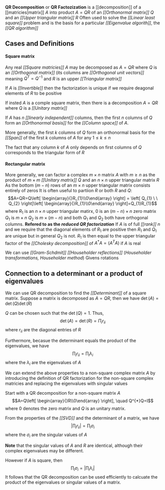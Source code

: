 **QR Decomposition** or **QR Factozization**
	is a [[decomposition]] of a [[matricies|matrix]] $A$ into product $A=QR$ 
		of an *[[Orthonormal matrix]]* $Q$ 
		and an *[[Upper triangular matrix]]* $R$
Often used to solve the *[[Linear least square]]* problem
	and is the basis for a particular *[[Eigenvalue algorith]]*, the *[[QR algorithm]]* 

## Cases and Definitions

#### Square matrix

Any real *[[Square matricies]]* $A$ may be decomposed as 
	$A=QR$
		where $Q$ is an *[[Orthogonal matrix]]* 
				(its columns are *[[Orthogonal unit vectors]]* 
					meaning $Q^{T}=Q^{-1}$
		and $R$ is an upper *[[Triangular matrix]]* 

If $A$ is *[[Invertible]]* 
	then the factorization is unique 
		if we require deagonal elements of $R$ to be positive

If insted $A$ is a comple square matrix,
	then there is a decomposition $A=QR$ 
		where $Q$ is a *[[Unitary matrix]]* 

If $A$ has $n$ *[[linearly independent]]* columns,
	then the first $n$ columns of $Q$ form an *[[Orthonormal basis]]* 
		for the *[[Column space]]* of $A$.

More generally, the first $k$ columns of $Q$ form an orthonormal basis
	for the *[[Span]]* of the first $k$ columns of $A$ for any $1\leq k\leq n$

The fact that any column $k$ of $A$ only depends on first columns of $Q$ 
	corresponds to the triangular form of $R$

#### Rectangular matrix

More generally, we can factor a complex $m\times n$ matrix $A$ with $m\geq n$ 
	as the product of $m\times m$ *[[Unitary matrix]]* $Q$ 
		and an $n\times n$ upper triangular matrix $R$
As the bottom $(m-n)$ rows 
	of an $m\times n$ upper triangular matrix 
		consists entirely of zeros 
	It is often useful to partiion $R$ or both $R$ and $Q$:
		$$A=QR=Q\left[ \begin{array}{}R_{1}\\0\end{array} \right] = \left[ Q_{1} \ \ Q_{2} \right]\left[ \begin{array}{}R_{1}\\0\end{array} \right]=Q_{1}R_{1}$$
		where $R_{1}$ is an $n\times n$ upper triangular matirx,
		$0$ is an $(m-n)\times n$ zero matrix
		$Q_{1}$ is $m\times n$ 
		$Q_{2}$ is $m\times(m-n)$ 
			and both $Q_{1}$ and $Q_{2}$ both have orthogonal columns.
				**Refered to as the *reduced QR factorization*** 
		If $A$ is of full *[[rank]]* $n$
			and we require that the diagonal elements of $R_{1}$ are positive
				then $R_{1}$ and $Q_{1}$ are unique
					but in general $Q_{2}$ is not.
		$R_{1}$ is then equal to 
			the upper triangular factor of the *[[Cholesky decomposition]]* of 
				$A^{*}A=(A^{T}A)$ if $A$ is real 

We can use 
	*[[Gram-Schdmit]]* 
	*[[Householder reflections]]* (*Householder transformations, Householder method*)
	Givens rotations

## Connection to a determinant or a product of eigenvalues

We can use QR decomposition to find the *[[Determinant]]* of a square matrix.
Suppose a matrix is decomposed as $A=QR$, then we have
$\det(A)=\det(Q)\det(R)$ 

$Q$ can be chosen such that the $\det(Q)=1$. Thus,
$$\det(A)=\det(R)=\Pi_{i}r_{ii}$$
	where $r_{ii}$ are the diagonal entries of $R$

Furthermore, becasue the determinant 
	equals the product of the eigenvalues, 
		we  have
$$\prod_{i}r_{ii}=\prod_{i}\lambda_{i}$$
	where the $\lambda_{i}$ are the eigenvalues of $A$

We can extend the above properties to a non-square complex matrix $A$
	by introducing the definition of QR factorization
		for the non-square complex matricies
			and replacing the eigenvalues with singular values

Start with a QR decomposition for a non-square matrix $A$ 
$$A=Q\left[ \begin{array}{}R\\0\end{array} \right], \quad Q^{*}Q=I$$
	where $0$ denotes the zero matrix
		and $Q$ is an unitary matrix.

From the properties of the *[[SVD]]* 
	and the determinant of a matrix, we have
$$\left|\prod_{i}r_{ii}\right|=\prod_{i}\sigma_{i}$$
	where the $\sigma_{i}$ 
		are the singular values of $A$

**Note** that the singular values of $A$ and $R$ are identical,
	although their complex eigenvalues may be different.

However if $A$ is square, then
$$\prod_{i}\sigma_{i}=\left|\prod_{i}\lambda_{i}\right|$$
It follows that the QR decomposition can be used efficiently to calcuate the product of the eigenvalues or singular values of a matrix.